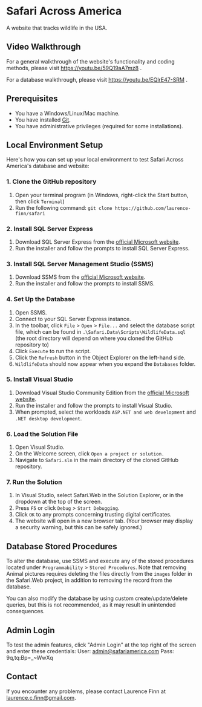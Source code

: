 # Safari Across America

A website that tracks wildlife in the USA.

## Video Walkthrough
For a general walkthrough of the website's functionality and coding methods, please visit https://youtu.be/59Q19aA7mz8 .

For a database walkthrough, please visit https://youtu.be/EQlrE47-SRM .

## Prerequisites

* You have a Windows/Linux/Mac machine.
* You have installed [Git](https://git-scm.com/downloads).
* You have administrative privileges (required for some installations).

## Local Environment Setup

Here's how you can set up your local environment to test Safari Across America's database and website:

### 1. Clone the GitHub repository

1. Open your terminal program (in Windows, right-click the Start button, then click `Terminal`)
2. Run the following command: `git clone https://github.com/laurence-finn/safari`

### 2. Install SQL Server Express

1. Download SQL Server Express from the [official Microsoft website](https://www.microsoft.com/en-us/sql-server/sql-server-downloads).
2. Run the installer and follow the prompts to install SQL Server Express.

### 3. Install SQL Server Management Studio (SSMS)

1. Download SSMS from the [official Microsoft website](https://docs.microsoft.com/en-us/sql/ssms/download-sql-server-management-studio-ssms?view=sql-server-ver15).
2. Run the installer and follow the prompts to install SSMS.

### 4. Set Up the Database

1. Open SSMS.
2. Connect to your SQL Server Express instance.
3. In the toolbar, click `File` > `Open` > `File...` and select the database script file, which can be found in `.\Safari.Data\Scripts\WildlifeData.sql` (the root directory will depend on where you cloned the GitHub repository to)
4. Click `Execute` to run the script.
5. Click the `Refresh` button in the Object Explorer on the left-hand side.
6. `WildlifeData` should now appear when you expand the `Databases` folder.

### 5. Install Visual Studio

1. Download Visual Studio Community Edition from the [official Microsoft website](https://visualstudio.microsoft.com/downloads/).
2. Run the installer and follow the prompts to install Visual Studio.
3. When prompted, select the workloads `ASP.NET and web development` and `.NET desktop development`.

### 6. Load the Solution File

1. Open Visual Studio.
2. On the Welcome screen, click `Open a project or solution.`
3. Navigate to `Safari.sln` in the main directory of the cloned GitHub repository.

### 7. Run the Solution

1. In Visual Studio, select Safari.Web in the Solution Explorer, or in the dropdown at the top of the screen.
2. Press `F5` or click `Debug` > `Start Debugging`.
3. Click `OK` to any prompts concerning trusting digital certificates.
4. The website will open in a new browser tab. (Your browser may display a security warning, but this can be safely ignored.)

## Database Stored Procedures

To alter the database, use SSMS and execute any of the stored procedures located under `Programmability` > `Stored Procedures`. Note that removing Animal pictures requires deleting the files directly from the `images` folder in the Safari.Web project, in addition to removing the record from the database.

You can also modify the database by using custom create/update/delete queries, but this is not recommended, as it may result in unintended consequences.

## Admin Login

To test the admin features, click "Admin Login" at the top right of the screen and enter these credentials:
User: admin@safariamerica.com
Pass: 9q,tq:Bp=_~WwXq

## Contact

If you encounter any problems, please contact Laurence Finn at [laurence.c.finn@gmail.com](mailto:laurence.c.finn@gmail.com).
